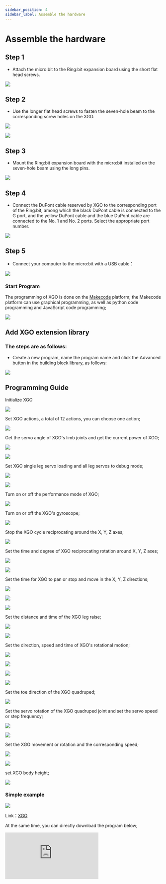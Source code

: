 ```yaml
---
sidebar_position: 4
sidebar_label: Assemble the hardware
---
```


# Assemble the hardware

## Step 1

- Attach the micro:bit to the Ring:bit expansion board using the short flat head screws.

![](./images/microbit-xgo-robot-kit-17.png)

## Step 2

- Use the longer flat head screws to fasten the seven-hole beam to the corresponding screw holes on the XGO.

![](./images/microbit-xgo-robot-kit-18.png)

![](./images/microbit-xgo-robot-kit-19.png)

## Step 3

- Mount the Ring:bit expansion board with the micro:bit installed on the seven-hole beam using the long pins.

![](./images/microbit-xgo-robot-kit-20.png)

## Step 4

-  Connect the DuPont cable reserved by XGO to the corresponding port of the Ring:bit, among which the black DuPont cable is connected to the G port, and the yellow DuPont cable and the blue DuPont cable are connected to the No. 1 and No. 2 ports. Select the appropriate port number.

![](./images/microbit-xgo-robot-kit-21.png)

## Step 5

- Connect your computer to the micro:bit with a USB cable：

![](./images/microbit-xgo-robot-kit-22.png)

### Start Program

The programming of XGO is done on the [Makecode](https://makecode.microbit.org/#) platform; the Makecode platform can use graphical programming, as well as python code programming and JavaScript code programming;

![](./images/microbit-xgo-robot-kit-10.png)

## Add XGO extension library

### The steps are as follows:

- Create a new program, name the program name and click the Advanced button in the building block library, as follows:

![](./images/microbit-xgo-robot-kit-11.png)

## Programming Guide

Initialize XGO

![](./images/microbit-xgo-robot-kit-square-24.png)

Set XGO actions, a total of 12 actions, you can choose one action;

![](./images/microbit-xgo-robot-kit-square-01.png)

Get the servo angle of XGO's limb joints and get the current power of XGO;

![](./images/microbit-xgo-robot-kit-square-02.png)

![](./images/microbit-xgo-robot-kit-square-03.png)

Set XGO single leg servo loading and all leg servos to debug mode;

![](./images/microbit-xgo-robot-kit-square-04.png)

![](./images/microbit-xgo-robot-kit-square-05.png)

Turn on or off the performance mode of XGO;

![](./images/microbit-xgo-robot-kit-square-06.png)

Turn on or off the XGO's gyroscope;

![](./images/microbit-xgo-robot-kit-square-07.png)

Stop the XGO cycle reciprocating around the X, Y, Z axes;

![](./images/microbit-xgo-robot-kit-square-08.png)

Set the time and degree of XGO reciprocating rotation around X, Y, Z axes;

![](./images/microbit-xgo-robot-kit-square-09.png)

![](./images/microbit-xgo-robot-kit-square-10.png)

Set the time for XGO to pan or stop and move in the X, Y, Z directions;

![](./images/microbit-xgo-robot-kit-square-11.png)

![](./images/microbit-xgo-robot-kit-square-12.png)

![](./images/microbit-xgo-robot-kit-square-13.png)

Set the distance and time of the XGO leg raise;

![](./images/microbit-xgo-robot-kit-square-14.png)

![](./images/microbit-xgo-robot-kit-square-15.png)

Set the direction, speed and time of XGO's rotational motion;

![](./images/microbit-xgo-robot-kit-square-16.png)

![](./images/microbit-xgo-robot-kit-square-17.png)

![](./images/microbit-xgo-robot-kit-square-18.png)

![](./images/microbit-xgo-robot-kit-square-19.png)

Set the toe direction of the XGO quadruped;

![](./images/microbit-xgo-robot-kit-square-20.png)

Set the servo rotation of the XGO quadruped joint and set the servo speed or step frequency;

![](./images/microbit-xgo-robot-kit-square-21.png)

![](./images/microbit-xgo-robot-kit-square-22.png)

Set the XGO movement or rotation and the corresponding speed;

![](./images/microbit-xgo-robot-kit-square-23.png)

![](./images/microbit-xgo-robot-kit-square-26.png)

set XGO body height;

![](./images/microbit-xgo-robot-kit-square-25.png)

### Simple example

![](./images/microbit-xgo-robot-kit-square-28.png)

Link：[XGO](https://makecode.microbit.org/_Rs2MPv5uebYd)

At the same time, you can directly download the program below;

<div
    style={{
        position: 'relative',
        paddingBottom: '60%',
        overflow: 'hidden',
    }}
>
    <iframe
        src="https://makecode.microbit.org/_Rs2MPv5uebYd"
        frameborder="0"
        sandbox="allow-popups allow-forms allow-scripts allow-same-origin"
        style={{
            position: 'absolute',
            width: '100%',
            height: '100%',
        }}
    />
</div>

##  FAQ

*Note: If you want to run the numbered code program, you need to turn on the switch of Ring:bit, and also pay attention to whether the power of XGO is sufficient*

## Related Documentation
